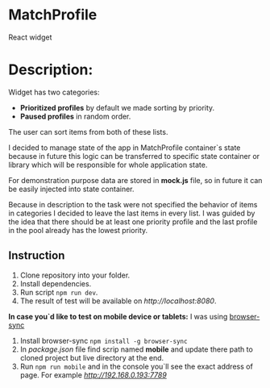 # MatchProfile
React widget

# Description:
Widget has two categories:
- **Prioritized profiles** by default we made sorting by priority.
- **Paused profiles** in random order.

The user can sort items from both of these lists. 

I decided to manage state of the app in MatchProfile container`s state because in future this logic can be transferred 
to specific state container or library which will be responsible for whole application state.

For demonstration purpose data are stored in **mock.js** file, so in future it can be easily injected into state container. 

Because in description to the task were not specified the behavior of items in categories I decided to leave the 
last items in every list. I was guided by the idea that there should be at least one priority profile and the 
last profile in the pool already has the lowest priority.

## Instruction
1. Clone repository into your folder.
2. Install dependencies.
3. Run script `npm run dev`.
4. The result of test will be available on *http://localhost:8080*.

**In case you`d like to test on mobile device or tablets:**
I was using [browser-sync](https://browsersync.io/)
1. Install browser-sync `npm install -g browser-sync`
2. In *package.json* file find scrip named **mobile** and update there path to cloned project but live directory at the end.
3. Run `npm run mobile` and in the console you`ll see the exact address of page. For example *http://192.168.0.193:7789*

